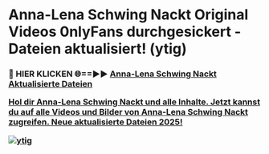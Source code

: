# Anna-Lena Schwing Nackt Original Videos 0nlyFans durchgesickert - Dateien aktualisiert! (ytig)

<h3>🔴 HIER KLICKEN 🌐==►► <a href="https://tinyurl.com/h6vf6nb8" rel="nofollow">Anna-Lena Schwing Nackt Aktualisierte Dateien

Hol dir Anna-Lena Schwing Nackt und alle Inhalte. Jetzt kannst du auf alle Videos und Bilder von Anna-Lena Schwing Nackt zugreifen. Neue aktualisierte Dateien 2025!

[![ytig](https://i.imgur.com/sD4kR3V.gif)](https://tinyurl.com/h6vf6nb8)
